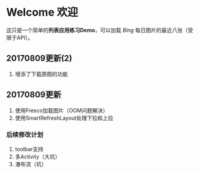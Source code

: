 ﻿ Welcome 欢迎
====

这只是一个简单的**列表应用练习Demo**，可以加载 _Bing_ 每日图片的最近八张（受限于API）。

## 20170809更新(2)
1. 增添了下载原图的功能

## 20170809更新
1. 使用Fresco加载图片（OOM问题解决）
2. 使用SmartRefreshLayout处理下拉和上拉

### 后续修改计划

1. toolbar支持
2. 多Activity（大坑）
3. 瀑布流（坑）


